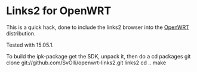 Links2 for OpenWRT
==================

This is a quick hack, done to include the links2 browser into the
[OpenWRT](https://openwrt.org/) distribution.

Tested with 15.05.1.

To build the ipk-package get the SDK, unpack it, then do a
cd packages
git clone git://github.com/SvOlli/openwrt-links2.git links2
cd ..
make

